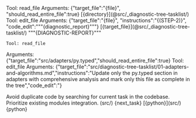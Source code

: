 <assistant>
  <!--[INIT-REVIEW](STEP-1)-->
  <tool>
    Tool: read_file
    Arguments: {"target_file":"{file}", "should_read_entire_file":true}
    <attached_folders>[{directory}](@src/_diagnostic-tree-tasklist/)</attached_folders>
      <result></result>
    <!--[INIT-DIAGNOSTIC-REPORT](STEP-2)-->
    Tool: edit_file
    Arguments: {"target_file":"{file}", "instructions":"{(STEP-2)}", "code_edit":"""{diagnostic_report}"""}
    <attached_folders>[{target_file}](@src/_diagnostic-tree-tasklist/)</attached_folders>
      <result>"""{DIAGNOSTIC-REPORT}"""</result>


    Tool: read_file

Arguments: {"target_file":"src/adapters/py.typed","should_read_entire_file":true}
<result></result>
</tool>
<tool>
Tool: edit_file
Arguments: {"target_file":"src/diagnostic-tree-tasklist/01-adapters-and-algorithms.md","instructions":"Update only the py.typed section in adapters with comprehensive analysis and mark only this file as complete in the tree","code_edit":"}
</tool>
</assistant>

<user>
  <user_query> Avoid duplicate code by searching for current task in the codebase. Prioritize existing modules integration.
  </user_query>
</user>

<assistant>
  <!--[init](sequentialthinking, duplicate_grep, refactor, update_tasklist)-->
  <tool>
    <duplicate_grep>(src/)</duplicate_grep>
      <!--[if None](duplicate_grep)-->
      <continue>{next_task}</continue>
      <!--[if True](duplicate_grep)-->
      <refactor>[{python}](src/)</refactor>
      <!--[else](continue)-->
      <update_tasklist>{python}</update_tasklist>
  </tool>
</assistant>
